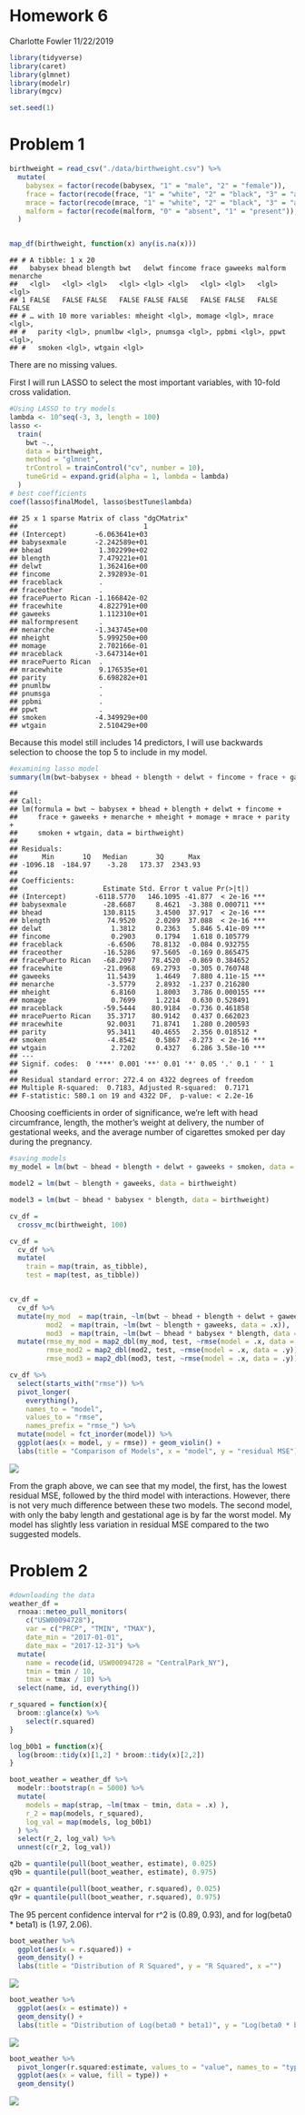 Homework 6
================
Charlotte Fowler
11/22/2019

``` r
library(tidyverse)
library(caret)
library(glmnet)
library(modelr)
library(mgcv)

set.seed(1)
```

# Problem 1

``` r
birthweight = read_csv("./data/birthweight.csv") %>% 
  mutate(
    babysex = factor(recode(babysex, "1" = "male", "2" = "female")), 
    frace = factor(recode(frace, "1" = "white", "2" = "black", "3" = "asian", "4" = "Puerto Rican", "8" = "other")), 
    mrace = factor(recode(mrace, "1" = "white", "2" = "black", "3" = "asian", "4" = "Puerto Rican", "8" = "other")), 
    malform = factor(recode(malform, "0" = "absent", "1" = "present")), 
  )


map_df(birthweight, function(x) any(is.na(x)))
```

    ## # A tibble: 1 x 20
    ##   babysex bhead blength bwt   delwt fincome frace gaweeks malform menarche
    ##   <lgl>   <lgl> <lgl>   <lgl> <lgl> <lgl>   <lgl> <lgl>   <lgl>   <lgl>   
    ## 1 FALSE   FALSE FALSE   FALSE FALSE FALSE   FALSE FALSE   FALSE   FALSE   
    ## # … with 10 more variables: mheight <lgl>, momage <lgl>, mrace <lgl>,
    ## #   parity <lgl>, pnumlbw <lgl>, pnumsga <lgl>, ppbmi <lgl>, ppwt <lgl>,
    ## #   smoken <lgl>, wtgain <lgl>

There are no missing values.

First I will run LASSO to select the most important variables, with
10-fold cross validation.

``` r
#Using LASSO to try models
lambda <- 10^seq(-3, 3, length = 100)
lasso <- 
  train(
    bwt ~., 
    data = birthweight, 
    method = "glmnet",
    trControl = trainControl("cv", number = 10),
    tuneGrid = expand.grid(alpha = 1, lambda = lambda)
  )
# best coefficients
coef(lasso$finalModel, lasso$bestTune$lambda)
```

    ## 25 x 1 sparse Matrix of class "dgCMatrix"
    ##                               1
    ## (Intercept)       -6.063641e+03
    ## babysexmale       -2.242589e+01
    ## bhead              1.302299e+02
    ## blength            7.479221e+01
    ## delwt              1.362416e+00
    ## fincome            2.392893e-01
    ## fraceblack         .           
    ## fraceother         .           
    ## fracePuerto Rican -1.166842e-02
    ## fracewhite         4.822791e+00
    ## gaweeks            1.112310e+01
    ## malformpresent     .           
    ## menarche          -1.343745e+00
    ## mheight            5.999250e+00
    ## momage             2.702166e-01
    ## mraceblack        -3.647314e+01
    ## mracePuerto Rican  .           
    ## mracewhite         9.176535e+01
    ## parity             6.698282e+01
    ## pnumlbw            .           
    ## pnumsga            .           
    ## ppbmi              .           
    ## ppwt               .           
    ## smoken            -4.349929e+00
    ## wtgain             2.510429e+00

Because this model still includes 14 predictors, I will use backwards
selection to choose the top 5 to include in my model.

``` r
#examining lasso model 
summary(lm(bwt~babysex + bhead + blength + delwt + fincome + frace + gaweeks + menarche + mheight + momage + mrace + parity + smoken + wtgain, data = birthweight))
```

    ## 
    ## Call:
    ## lm(formula = bwt ~ babysex + bhead + blength + delwt + fincome + 
    ##     frace + gaweeks + menarche + mheight + momage + mrace + parity + 
    ##     smoken + wtgain, data = birthweight)
    ## 
    ## Residuals:
    ##      Min       1Q   Median       3Q      Max 
    ## -1096.18  -184.97    -3.28   173.37  2343.93 
    ## 
    ## Coefficients:
    ##                     Estimate Std. Error t value Pr(>|t|)    
    ## (Intercept)       -6118.5770   146.1095 -41.877  < 2e-16 ***
    ## babysexmale         -28.6687     8.4621  -3.388 0.000711 ***
    ## bhead               130.8115     3.4500  37.917  < 2e-16 ***
    ## blength              74.9520     2.0209  37.088  < 2e-16 ***
    ## delwt                 1.3812     0.2363   5.846 5.41e-09 ***
    ## fincome               0.2903     0.1794   1.618 0.105779    
    ## fraceblack           -6.6506    78.8132  -0.084 0.932755    
    ## fraceother          -16.5286    97.5605  -0.169 0.865475    
    ## fracePuerto Rican   -68.2097    78.4520  -0.869 0.384652    
    ## fracewhite          -21.0968    69.2793  -0.305 0.760748    
    ## gaweeks              11.5439     1.4649   7.880 4.11e-15 ***
    ## menarche             -3.5779     2.8932  -1.237 0.216280    
    ## mheight               6.8160     1.8003   3.786 0.000155 ***
    ## momage                0.7699     1.2214   0.630 0.528491    
    ## mraceblack          -59.5444    80.9184  -0.736 0.461858    
    ## mracePuerto Rican    35.3717    80.9142   0.437 0.662023    
    ## mracewhite           92.0031    71.8741   1.280 0.200593    
    ## parity               95.3411    40.4655   2.356 0.018512 *  
    ## smoken               -4.8542     0.5867  -8.273  < 2e-16 ***
    ## wtgain                2.7202     0.4327   6.286 3.58e-10 ***
    ## ---
    ## Signif. codes:  0 '***' 0.001 '**' 0.01 '*' 0.05 '.' 0.1 ' ' 1
    ## 
    ## Residual standard error: 272.4 on 4322 degrees of freedom
    ## Multiple R-squared:  0.7183, Adjusted R-squared:  0.7171 
    ## F-statistic: 580.1 on 19 and 4322 DF,  p-value: < 2.2e-16

Choosing coefficients in order of significance, we’re left with head
circumfrance, length, the mother’s weight at delivery, the number of
gestational weeks, and the average number of cigarettes smoked per day
during the pregnancy.

``` r
#saving models
my_model = lm(bwt ~ bhead + blength + delwt + gaweeks + smoken, data = birthweight)

model2 = lm(bwt ~ blength + gaweeks, data = birthweight)

model3 = lm(bwt ~ bhead * babysex * blength, data = birthweight)
```

``` r
cv_df = 
  crossv_mc(birthweight, 100) 

cv_df =
  cv_df %>% 
  mutate(
    train = map(train, as_tibble),
    test = map(test, as_tibble))


cv_df = 
  cv_df %>% 
  mutate(my_mod  = map(train, ~lm(bwt ~ bhead + blength + delwt + gaweeks + smoken, data = .x)),
         mod2  = map(train, ~lm(bwt ~ blength + gaweeks, data = .x)),
         mod3  = map(train, ~lm(bwt ~ bhead * babysex * blength, data = .x))) %>% 
  mutate(rmse_my_mod = map2_dbl(my_mod, test, ~rmse(model = .x, data = .y)),
         rmse_mod2 = map2_dbl(mod2, test, ~rmse(model = .x, data = .y)),
         rmse_mod3 = map2_dbl(mod3, test, ~rmse(model = .x, data = .y)))
```

``` r
cv_df %>% 
  select(starts_with("rmse")) %>% 
  pivot_longer(
    everything(),
    names_to = "model", 
    values_to = "rmse",
    names_prefix = "rmse_") %>% 
  mutate(model = fct_inorder(model)) %>% 
  ggplot(aes(x = model, y = rmse)) + geom_violin() + 
  labs(title = "Comparison of Models", x = "model", y = "residual MSE")
```

![](p8105_hw6_crf2147_files/figure-gfm/unnamed-chunk-7-1.png)<!-- -->

From the graph above, we can see that my model, the first, has the
lowest residual MSE, followed by the third model with interactions.
However, there is not very much difference between these two models. The
second model, with only the baby length and gestational age is by far
the worst model. My model has slightly less variation in residual MSE
compared to the two suggested models.

# Problem 2

``` r
#downloading the data
weather_df = 
  rnoaa::meteo_pull_monitors(
    c("USW00094728"),
    var = c("PRCP", "TMIN", "TMAX"), 
    date_min = "2017-01-01",
    date_max = "2017-12-31") %>%
  mutate(
    name = recode(id, USW00094728 = "CentralPark_NY"),
    tmin = tmin / 10,
    tmax = tmax / 10) %>%
  select(name, id, everything())
```

``` r
r_squared = function(x){
  broom::glance(x) %>% 
    select(r.squared)
}

log_b0b1 = function(x){
  log(broom::tidy(x)[1,2] * broom::tidy(x)[2,2])
}
```

``` r
boot_weather = weather_df %>% 
  modelr::bootstrap(n = 5000) %>% 
  mutate(
    models = map(strap, ~lm(tmax ~ tmin, data = .x) ),
    r_2 = map(models, r_squared),
    log_val = map(models, log_b0b1)
  ) %>% 
  select(r_2, log_val) %>% 
  unnest(c(r_2, log_val)) 
```

``` r
q2b = quantile(pull(boot_weather, estimate), 0.025)
q9b = quantile(pull(boot_weather, estimate), 0.975)

q2r = quantile(pull(boot_weather, r.squared), 0.025)
q9r = quantile(pull(boot_weather, r.squared), 0.975)
```

The 95 percent confidence interval for r^2 is (0.89, 0.93), and for
log(beta0 \* beta1) is (1.97, 2.06).

``` r
boot_weather %>% 
  ggplot(aes(x = r.squared)) +
  geom_density() + 
  labs(title = "Distribution of R Squared", y = "R Squared", x ="")
```

![](p8105_hw6_crf2147_files/figure-gfm/unnamed-chunk-12-1.png)<!-- -->

``` r
boot_weather %>% 
  ggplot(aes(x = estimate)) +
  geom_density() + 
  labs(title = "Distribution of Log(beta0 * beta1)", y = "Log(beta0 * beta1)", x ="")
```

![](p8105_hw6_crf2147_files/figure-gfm/unnamed-chunk-13-1.png)<!-- -->

``` r
boot_weather %>% 
  pivot_longer(r.squared:estimate, values_to = "value", names_to = "type") %>% 
  ggplot(aes(x = value, fill = type)) +
  geom_density()
```

![](p8105_hw6_crf2147_files/figure-gfm/unnamed-chunk-14-1.png)<!-- -->
